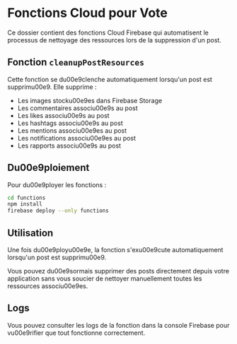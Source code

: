 # Fonctions Cloud pour Vote

Ce dossier contient des fonctions Cloud Firebase qui automatisent le processus de nettoyage des ressources lors de la suppression d'un post.

## Fonction `cleanupPostResources`

Cette fonction se du00e9clenche automatiquement lorsqu'un post est supprimu00e9. Elle supprime :

- Les images stocku00e9es dans Firebase Storage
- Les commentaires associu00e9s au post
- Les likes associu00e9s au post
- Les hashtags associu00e9s au post
- Les mentions associu00e9es au post
- Les notifications associu00e9es au post
- Les rapports associu00e9s au post

## Du00e9ploiement

Pour du00e9ployer les fonctions :

```bash
cd functions
npm install
firebase deploy --only functions
```

## Utilisation

Une fois du00e9ployu00e9e, la fonction s'exu00e9cute automatiquement lorsqu'un post est supprimu00e9. 

Vous pouvez du00e9sormais supprimer des posts directement depuis votre application sans vous soucier de nettoyer manuellement toutes les ressources associu00e9es.

## Logs

Vous pouvez consulter les logs de la fonction dans la console Firebase pour vu00e9rifier que tout fonctionne correctement.
